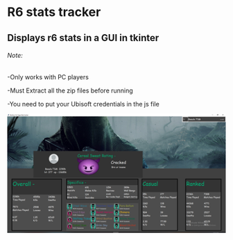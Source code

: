 

# R6 stats tracker

## Displays r6 stats in a GUI in tkinter


###### Note:
-Only works with PC players

-Must Extract all the zip files before running

-You need to put your Ubisoft credentials in the js file

![](resources/GUI.png)


